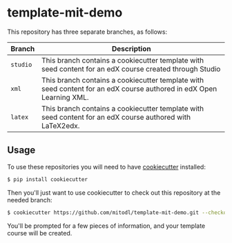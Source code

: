 template-mit-demo
=======================

This repository has three separate branches, as
follows:

Branch | Description
--- | ---
`studio` | This branch contains a cookiecutter template with seed content for an edX course created through Studio
`xml` | This branch contains a cookiecutter template with seed content for an edX course authored in edX Open Learning XML.
`latex` | This branch contains a cookiecutter template with seed content for an edX course authored with LaTeX2edx.

## Usage

To use these repositories you will need to have [cookiecutter](https://github.com/audreyr/cookiecutter) installed:

```sh
$ pip install cookiecutter
```

Then you'll just want to use cookiecutter to check out this repository at the needed branch:

```sh
$ cookiecutter https://github.com/mitodl/template-mit-demo.git --checkout studio
```

You'll be prompted for a few pieces of information, and your template course will be created.
